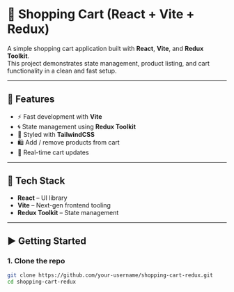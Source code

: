 

# 🛒 Shopping Cart (React + Vite + Redux)

A simple shopping cart application built with **React**, **Vite**, and **Redux Toolkit**.  
This project demonstrates state management, product listing, and cart functionality in a clean and fast setup.

---

## 🚀 Features
- ⚡ Fast development with **Vite**  
- 🌀 State management using **Redux Toolkit**
- 🎨 Styled with **TailwindCSS**    
- 🛍️ Add / remove products from cart  
- 🔄 Real-time cart updates  


---

## 📂 Tech Stack
- **React** – UI library  
- **Vite** – Next-gen frontend tooling  
- **Redux Toolkit** – State management  
 

---

## ▶️ Getting Started

### 1. Clone the repo
```bash
git clone https://github.com/your-username/shopping-cart-redux.git
cd shopping-cart-redux

